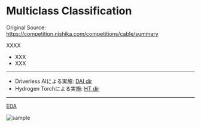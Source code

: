 # Multiclass Classification

Original Source: https://competition.nishika.com/competitions/cable/summary
  
XXXX
 - XXX
 - XXX

***

 - Driverless AIによる実施: [DAI dir](./DAI)
 - Hydrogen Torchによる実施: [HT dir](./HT)

***

[EDA](./EDA.ipynb)  
  
  
<img src="./sample_imgs.png" alt="sample">
